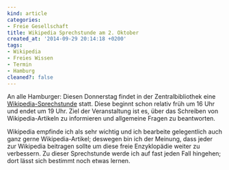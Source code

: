 ```yaml
---
kind: article
categories:
- Freie Gesellschaft
title: Wikipedia Sprechstunde am 2. Oktober
created_at: '2014-09-29 20:14:18 +0200'
tags:
- Wikipedia
- Freies Wissen
- Termin
- Hamburg
cleaned?: false
---
```


An alle Hamburger: Diesen Donnerstag findet in der Zentral­bi­b­lio­thek
eine
[Wikipedia-Sprechstunde](https://de.wikipedia.org/wiki/Wikipedia:Hamburg/Sprechstunde "Wikipedia-Sprechstunde in Hamburg")
statt. Diese beginnt schon relativ früh um 16 Uhr und endet um 19 Uhr.
Ziel der Veranstaltung ist es, über das Schreiben von Wikipedia-Artikeln
zu informieren und allgemeine Fragen zu beantworten.

Wikipedia empfinde ich als sehr wichtig und ich
bearbeite ge­le­gent­lich auch ganz gerne Wikipedia-Artikel; deswegen
bin ich der Meinung, dass jeder zur Wikipedia bei­tragen sollte um diese
freie Enzyklopädie weiter zu verbessern. Zu dieser Sprechstunde werde
ich auf fast jeden Fall hingehen; dort lässt sich bestimmt noch etwas
lernen.
